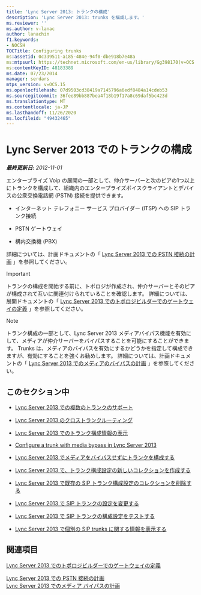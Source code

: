 ```yaml
---
title: 'Lync Server 2013: トランクの構成'
description: 'Lync Server 2013: trunks を構成します。'
ms.reviewer: ''
ms.author: v-lanac
author: lanachin
f1.keywords:
- NOCSH
TOCTitle: Configuring trunks
ms:assetid: 0c339511-a185-484e-94f0-dbe918b7e48a
ms:mtpsurl: https://technet.microsoft.com/en-us/library/Gg398170(v=OCS.15)
ms:contentKeyID: 48183389
ms.date: 07/23/2014
manager: serdars
mtps_version: v=OCS.15
ms.openlocfilehash: 07d9503cd38419a7145796a6edf8484a14cdeb53
ms.sourcegitcommit: 36fee89bb887bea4f18b19f17a8c69daf5bc423d
ms.translationtype: MT
ms.contentlocale: ja-JP
ms.lasthandoff: 11/26/2020
ms.locfileid: "49432465"
---
```

# <a name="configuring-trunks-in-lync-server-2013"></a>Lync Server 2013 でのトランクの構成

<div data-xmlns="http://www.w3.org/1999/xhtml">

<div class="topic" data-xmlns="http://www.w3.org/1999/xhtml" data-msxsl="urn:schemas-microsoft-com:xslt" data-cs="https://msdn.microsoft.com/">

<div data-asp="https://msdn2.microsoft.com/asp">



</div>

<div id="mainSection">

<div id="mainBody">

<span> </span>

_**最終更新日:** 2012-11-01_

エンタープライズ Voip の展開の一部として、仲介サーバーと次のピアの1つ以上にトランクを構成して、組織内のエンタープライズボイスクライアントとデバイスの公衆交換電話網 (PSTN) 接続を提供できます。

  - インターネット テレフォニー サービス プロバイダー (ITSP) への SIP トランク接続

  - PSTN ゲートウェイ

  - 構内交換機 (PBX)

詳細については、計画ドキュメントの「 [Lync Server 2013 での PSTN 接続の計画](lync-server-2013-planning-for-pstn-connectivity.md) 」を参照してください。

<div>


> [!IMPORTANT]  
> トランクの構成を開始する前に、トポロジが作成され、仲介サーバーとそのピアが構成されて互いに関連付けられていることを確認します。 詳細については、展開ドキュメントの「 <A href="lync-server-2013-define-a-gateway-in-topology-builder.md">Lync Server 2013 でのトポロジビルダーでのゲートウェイの定義</A> 」を参照してください。



</div>

<div>


> [!NOTE]  
> トランク構成の一部として、Lync Server 2013 メディアバイパス機能を有効にして、メディアが仲介サーバーをバイパスすることを可能にすることができます。 Trunks は、メディアのバイパスを有効にするかどうかを指定して構成できますが、有効にすることを強くお勧めします。 詳細については、計画ドキュメントの「 <A href="lync-server-2013-planning-for-media-bypass.md">Lync Server 2013 でのメディアのバイパスの計画</A> 」を参照してください。



</div>

<div>

## <a name="in-this-section"></a>このセクション中

  - [Lync Server 2013 での複数のトランクのサポート](lync-server-2013-multiple-trunk-support.md)

  - [Lync Server 2013 のクロストランクルーティング](lync-server-2013-inter-trunk-routing.md)

  - [Lync Server 2013 でのトランク構成情報の表示](lync-server-2013-view-trunk-configuration-information.md)

  - [Configure a trunk with media bypass in Lync Server 2013](lync-server-2013-configure-a-trunk-with-media-bypass.md)

  - [Lync Server 2013 でメディアをバイパスせずにトランクを構成する](lync-server-2013-configure-a-trunk-without-media-bypass.md)

  - [Lync Server 2013 で、トランク構成設定の新しいコレクションを作成する](lync-server-2013-create-a-new-collection-of-trunk-configuration-settings.md)

  - [Lync Server 2013 で既存の SIP トランク構成設定のコレクションを削除する](lync-server-2013-delete-an-existing-collection-of-sip-trunk-configuration-settings.md)

  - [Lync Server 2013 で SIP トランクの設定を変更する](lync-server-2013-modify-sip-trunk-configuration-settings.md)

  - [Lync Server 2013 で SIP トランクの構成設定をテストする](lync-server-2013-test-sip-trunk-configuration-settings.md)

  - [Lync Server 2013 で個別の SIP trunks に関する情報を表示する](lync-server-2013-view-information-about-individual-sip-trunks.md)

</div>

<div>

## <a name="see-also"></a>関連項目


[Lync Server 2013 でのトポロジビルダーでのゲートウェイの定義](lync-server-2013-define-a-gateway-in-topology-builder.md)  


[Lync Server 2013 での PSTN 接続の計画](lync-server-2013-planning-for-pstn-connectivity.md)  
[Lync Server 2013 でのメディア バイパスの計画](lync-server-2013-planning-for-media-bypass.md)  
  

</div>

</div>

<span> </span>

</div>

</div>

</div>

